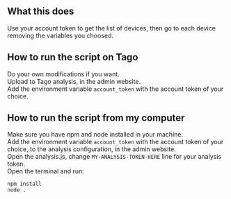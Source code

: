 ## What this does
Use your account token to get the list of devices, then go to each device removing the variables you choosed.

## How to run the script on Tago
Do your own modifications if you want.<br>
Upload to Tago analysis, in the admin website.<br>
Add the environment variable `account_token` with the account token of your choice.

## How to run the script from my computer
Make sure you have npm and node installed in your machine.<br>
Add the environment variable `account_token` with the account token of your choice, to the analysis configuration, in the admin website.<br>
Open the analysis.js, change `MY-ANALYSIS-TOKEN-HERE` line for your analysis token.<br>
Open the terminal and run:

`npm install`<br>
`node .`

